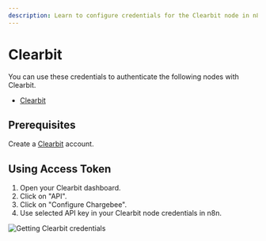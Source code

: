 ```yaml
---
description: Learn to configure credentials for the Clearbit node in n8n
---
```


# Clearbit

You can use these credentials to authenticate the following nodes with Clearbit.
- [Clearbit](../../nodes-library/nodes/Clearbit/README.md)


## Prerequisites

Create a [Clearbit](https://www.clearbit.com/) account.


## Using Access Token

1. Open your Clearbit dashboard.
2. Click on "API".
3. Click on "Configure Chargebee".
4. Use selected API key in your Clearbit node credentials in n8n.


![Getting Clearbit credentials](./using-access-token.gif)
